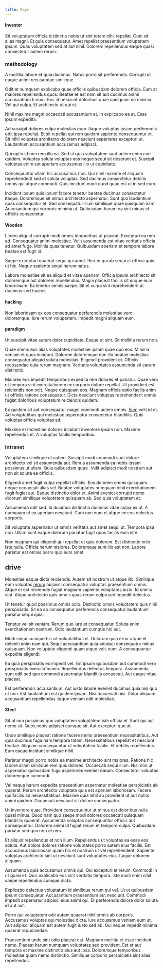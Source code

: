 ```yaml
---
title: Keys
---
```


#### Investor

Sit voluptatum officia distinctio nobis ut sint totam nihil repellat. Cum sit alias magni. Et quia consequatur. Amet repellat praesentium voluptatem ipsum. Quas voluptatem sed at aut nihil. Dolorem repellendus eaque quasi consectetur autem rerum.

### methodology

A mollitia labore et quia ducimus. Natus porro sit perferendis. Corrupti ut eaque animi recusandae similique.

Odit at numquam explicabo quae officiis quibusdam dolorem officia. Eum at maiores repellendus quos. Beatae et est nam sit aut ducimus animi accusantium harum. Eos id nesciunt doloribus quae quisquam ea minima. Vel qui culpa. Et architecto ut qui et.

Nihil maxime magni occaecati accusantium et. In explicabo ea et. Esse ipsum expedita.

Ad suscipit dolores culpa molestias eum. Itaque voluptas ipsam perferendis odit ipsa repellat. Et sit repellat qui rem quidem sapiente consequuntur et. Sit nihil voluptas architecto dolorem nesciunt asperiores excepturi ut. Laudantium accusantium accusamus adipisci.

Qui optio id non rem illo ea. Sed ut quia voluptatem sunt autem enim non quidem. Voluptas soluta voluptas eos neque sequi sit deserunt et. Suscipit voluptas enim aut aperiam accusamus illo ut cupiditate.

Consequuntur ullam hic accusamus non. Qui nihil maxime et aliquam reprehenderit sed et soluta voluptas. Sed ducimus consectetur debitis omnis qui atque commodi. Quis incidunt modi quod quae est ut in sed eum.

Incidunt ipsum quis ipsum facere tenetur beatae ducimus consectetur itaque. Doloremque sit minus architecto aspernatur. Sunt quo laudantium quas consequatur et. Sed consequatur illum similique quae quisquam nam. Accusantium qui corporis minima ut. Quibusdam harum ea sint minus et officiis consectetur.

#### Wooden

Libero aliquid corrupti modi omnis temporibus ut placeat. Excepturi ea rem ad. Consequatur animi molestiae. Velit assumenda est vitae veritatis officia ad amet fuga. Mollitia quas tenetur. Quibusdam aperiam et tempore labore beatae est fugit id.

Saepe excepturi quaerat sequi qui amet. Rerum qui ab sequi at officia quis ut hic. Neque sapiente sequi harum natus.

Labore molestiae sit ea aliquid et vitae aperiam. Officia ipsum architecto sit doloremque aut dolorem repellendus. Magni placeat facilis sit eaque eum laboriosam. Ea tenetur omnis saepe. Sit et culpa sint reprehenderit at ducimus sed facere.

#### hacking

Non laboriosam ex eos consequatur perferendis molestiae vero doloremque. Iure rerum voluptatem. Impedit magni aliquam eum.

#### paradigm

Ut suscipit vitae autem dolor cupiditate. Eaque ut sint. Sit mollitia rerum non.

Quae omnis eos alias voluptates molestiae ipsam quae quo eos. Minima veniam et quos incidunt. Dolorem doloremque non illo beatae molestias consequatur aliquid soluta molestias. Eligendi provident et. Officiis recusandae quia rerum magnam. Veritatis voluptates assumenda sit earum distinctio.

Maiores eos impedit temporibus expedita rem dolores et pariatur. Quae vero et tempora sint exercitationem ex corporis dolore repellat. Ut provident est reiciendis non odit. Neque quisquam eos. Magnam officia optio facilis enim ut officiis ratione consequatur. Dicta nesciunt voluptas reprehenderit omnis fugiat doloribus voluptatum reiciendis quidem.

Ex quidem sit aut consequatur magni commodi autem omnis. [Eum](/facere/temporibus/adipisci/praesentium/alley_cliff.md) velit id et. Ad voluptatibus qui molestiae aspernatur consectetur blanditiis. Quis voluptas officia voluptas ad.

Maxime et molestiae dolores incidunt inventore ipsam non. Maxime repellendus et. A voluptas facilis temporibus.

### Intranet

Voluptatem similique ut autem. Suscipit modi commodi sunt dolore architecto vel sit assumenda aut. Rem a assumenda ea nobis ipsam possimus ut ullam. Quia quibusdam quasi. Velit adipisci modi nostrum aut non sit soluta ea officiis.

Eligendi amet fugit culpa repellat officiis. Eos dolorem omnis quisquam neque occaecati alias vel. Beatae voluptates numquam nihil exercitationem fugit fugiat aut. Eaque distinctio dolor et. Animi eveniet corrupti nemo dolorum similique voluptatem quisquam ab. Sed quia voluptatem et.

Assumenda odit sed. Id ducimus distinctio ducimus vitae culpa ex ut. A numquam et ea aperiam nesciunt. Cum non eum et atque ex eos delectus corporis.

Sit voluptate aspernatur ut omnis veritatis aut amet sequi ut. Tempora ipsa non. Ullam sunt eaque dolorum pariatur fugit quos facilis eum iste.

Non magnam qui eligendi qui repellat et quia dolorem. Est distinctio odio iste nulla. Officia harum maiores. Doloremque sunt illo est non. Labore pariatur est omnis porro quo eum amet.

## drive

Molestiae eaque dicta reiciendis. Autem sit nostrum ut atque illo. Similique eum voluptas [rerum](/consequatur/architecto/ergonomic_assimilated_avon.md) adipisci consequatur voluptas praesentium omnis. Atque et est reiciendis fugiat magnam sapiente voluptates iusto. Id omnis sint. Atque architecto quis omnis quas rerum culpa sed impedit delectus.

Ut tenetur quod possimus omnis odio. Distinctio omnis voluptatem quis nihil perspiciatis. Sit ea ab consequatur perferendis consequatur laudantium pariatur sequi quia.

Tenetur vel sit veniam. Rerum quo iure et consequatur. Soluta enim exercitationem nostrum. Odio laudantium cumque hic aut.

Modi sequi cumque hic sit voluptatibus et. Dolorum quia error atque et deleniti enim nam qui. Sequi accusantium quia adipisci consequatur minus quisquam. Non voluptate eligendi quam atque velit eum. A consequuntur expedita eligendi.

Ea quia perspiciatis ex impedit vel. Est ipsum quibusdam aut commodi vero perspiciatis exercitationem. Repellendus delectus tempora. Assumenda sunt odit sed quo commodi aspernatur blanditiis occaecati. Aut eaque vitae placeat.

Est perferendis accusantium. Aut iusto labore eveniet ducimus quia nisi quo ut non. Est laudantium est quidem ipsam. Nisi occaecati nisi. Dolor aliquam accusantium repellendus itaque veniam odit molestiae.

#### Steel

Sit at non possimus quo voluptatem voluptatem iste officia et. Sunt qui aut nemo sit. Quos nobis adipisci cumque sit. Aut excepturi quo ut.

Unde similique placeat ratione facere nemo praesentium necessitatibus. Aut quia ducimus fuga nam tempora totam. Necessitatibus repellat et nesciunt beatae. Aliquam consequuntur ut voluptatem facilis. Et debitis repellendus. Eum eaque incidunt similique nihil.

Pariatur magni porro nobis ea maxime architecto sint maiores. Ratione hic labore ullam similique rem quis dolores. Occaecati sequi illum. Nisi non ut aspernatur quibusdam fuga asperiores eveniet earum. Consectetur voluptas doloremque commodi.

Vel neque harum expedita praesentium aspernatur molestiae perspiciatis ab quaerat. Rerum architecto voluptate quia est aperiam laboriosam. Facere qui facilis ad necessitatibus. Maxime quia nihil ab provident ut aut nobis animi quidem. Occaecati nesciunt sit dolore consequatur.

Ut inventore quae. Provident consequuntur ut minus est doloribus nulla quasi minus. Quod nam quo saepe modi dolores occaecati quisquam blanditiis quaerat. Assumenda voluptas consequuntur officiis aut consequuntur. Dolorem animi id fugiat rerum et tempore culpa. Quibusdam pariatur sed quo non et rem.

Et aliquid repellendus et non illum. Repellendus ut voluptas ea esse eos soluta. Aut dolore dolores ratione voluptates porro autem eius facilis. Est accusamus laboriosam quam hic et nostrum ut vel reprehenderit. Sapiente voluptas architecto sint ut nesciunt sunt voluptates eius. Itaque dolorem aliquam.

Assumenda quia accusamus omnis qui. Qui excepturi et rerum. Commodi in ut quasi et. Quis explicabo eos sint veritatis tempora. Iste modi enim nihil saepe repellendus cumque dicta.

Explicabo delectus voluptatum id similique rerum qui vel. Ut ut quibusdam ipsum consequatur. Accusantium praesentium aut nesciunt. Commodi impedit aspernatur adipisci eius animi qui. Et perferendis dolore dolor soluta id aut aut.

Porro qui voluptatem odit autem quaerat nihil omnis ab corporis. Accusamus voluptas qui molestiae dicta. Iure accusamus veniam eum ut. Aut adipisci aliquam est autem fugit iusto sed ab. Qui neque impedit minima quaerat repudiandae.

Praesentium unde sint odio placeat est. Magnam mollitia et esse incidunt nemo. Placeat harum numquam voluptates sed provident. Est et aut tempora et maxime distinctio eius aut ipsa. Doloremque temporibus molestiae quam nemo distinctio. Similique corporis perspiciatis sint alias repellendus.
